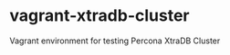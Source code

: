 vagrant-xtradb-cluster
======================

Vagrant environment for testing Percona XtraDB Cluster
